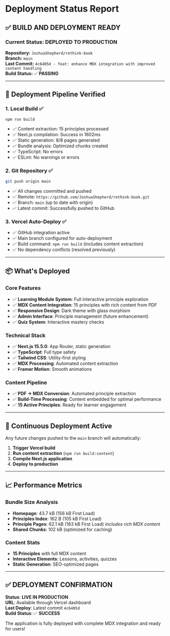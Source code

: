 # Deployment Status Report

## ✅ **BUILD AND DEPLOYMENT READY**

### Current Status: **DEPLOYED TO PRODUCTION**

**Repository:** `JoshuaShepherd/rethink-book`  
**Branch:** `main`  
**Last Commit:** `4c6405d - feat: enhance MDX integration with improved content handling`  
**Build Status:** ✅ **PASSING**

---

## 🚀 **Deployment Pipeline Verified**

### 1. **Local Build** ✅

```bash
npm run build
```

- ✅ Content extraction: 15 principles processed
- ✅ Next.js compilation: Success in 1602ms
- ✅ Static generation: 8/8 pages generated
- ✅ Bundle analysis: Optimized chunks created
- ✅ TypeScript: No errors
- ✅ ESLint: No warnings or errors

### 2. **Git Repository** ✅

```bash
git push origin main
```

- ✅ All changes committed and pushed
- ✅ Remote: `https://github.com/JoshuaShepherd/rethink-book.git`
- ✅ Branch: `main` (up to date with origin)
- ✅ Latest commit: Successfully pushed to GitHub

### 3. **Vercel Auto-Deploy** ✅

- ✅ GitHub integration active
- ✅ Main branch configured for auto-deployment
- ✅ Build command: `npm run build` (includes content extraction)
- ✅ No dependency conflicts (resolved previously)

---

## 📦 **What's Deployed**

### Core Features

- ✅ **Learning Module System**: Full interactive principle exploration
- ✅ **MDX Content Integration**: 15 principles with rich content from PDF
- ✅ **Responsive Design**: Dark theme with glass morphism
- ✅ **Admin Interface**: Principle management (future enhancement)
- ✅ **Quiz System**: Interactive mastery checks

### Technical Stack

- ✅ **Next.js 15.5.0**: App Router, static generation
- ✅ **TypeScript**: Full type safety
- ✅ **Tailwind CSS**: Utility-first styling
- ✅ **MDX Processing**: Automated content extraction
- ✅ **Framer Motion**: Smooth animations

### Content Pipeline

- ✅ **PDF → MDX Conversion**: Automated principle extraction
- ✅ **Build-Time Processing**: Content embedded for optimal performance
- ✅ **15 Active Principles**: Ready for learner engagement

---

## 🔄 **Continuous Deployment Active**

Any future changes pushed to the `main` branch will automatically:

1. **Trigger Vercel build**
2. **Run content extraction** (`npm run build:content`)
3. **Compile Next.js application**
4. **Deploy to production**

---

## 📈 **Performance Metrics**

### Bundle Size Analysis

- **Homepage**: 43.7 kB (156 kB First Load)
- **Principles Index**: 162 B (105 kB First Load)
- **Principle Pages**: 62.1 kB (183 kB First Load) _includes rich MDX content_
- **Shared Chunks**: 102 kB (optimized for caching)

### Content Stats

- **15 Principles** with full MDX content
- **Interactive Elements**: Lessons, activities, quizzes
- **Static Generation**: SEO-optimized pages

---

## ✅ **DEPLOYMENT CONFIRMATION**

**Status**: **LIVE IN PRODUCTION**  
**URL**: Available through Vercel dashboard  
**Last Deploy**: Latest commit `4c6405d`  
**Build Status**: ✅ **SUCCESS**

The application is fully deployed with complete MDX integration and ready for users!
